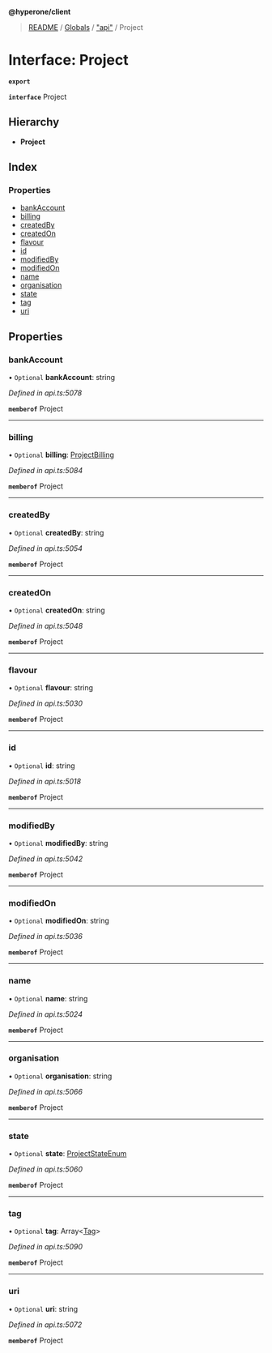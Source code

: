 **@hyperone/client**

> [README](../README.md) / [Globals](../globals.md) / ["api"](../modules/_api_.md) / Project

# Interface: Project

**`export`** 

**`interface`** Project

## Hierarchy

* **Project**

## Index

### Properties

* [bankAccount](_api_.project.md#bankaccount)
* [billing](_api_.project.md#billing)
* [createdBy](_api_.project.md#createdby)
* [createdOn](_api_.project.md#createdon)
* [flavour](_api_.project.md#flavour)
* [id](_api_.project.md#id)
* [modifiedBy](_api_.project.md#modifiedby)
* [modifiedOn](_api_.project.md#modifiedon)
* [name](_api_.project.md#name)
* [organisation](_api_.project.md#organisation)
* [state](_api_.project.md#state)
* [tag](_api_.project.md#tag)
* [uri](_api_.project.md#uri)

## Properties

### bankAccount

• `Optional` **bankAccount**: string

*Defined in api.ts:5078*

**`memberof`** Project

___

### billing

• `Optional` **billing**: [ProjectBilling](_api_.projectbilling.md)

*Defined in api.ts:5084*

**`memberof`** Project

___

### createdBy

• `Optional` **createdBy**: string

*Defined in api.ts:5054*

**`memberof`** Project

___

### createdOn

• `Optional` **createdOn**: string

*Defined in api.ts:5048*

**`memberof`** Project

___

### flavour

• `Optional` **flavour**: string

*Defined in api.ts:5030*

**`memberof`** Project

___

### id

• `Optional` **id**: string

*Defined in api.ts:5018*

**`memberof`** Project

___

### modifiedBy

• `Optional` **modifiedBy**: string

*Defined in api.ts:5042*

**`memberof`** Project

___

### modifiedOn

• `Optional` **modifiedOn**: string

*Defined in api.ts:5036*

**`memberof`** Project

___

### name

• `Optional` **name**: string

*Defined in api.ts:5024*

**`memberof`** Project

___

### organisation

• `Optional` **organisation**: string

*Defined in api.ts:5066*

**`memberof`** Project

___

### state

• `Optional` **state**: [ProjectStateEnum](../enums/_api_.projectstateenum.md)

*Defined in api.ts:5060*

**`memberof`** Project

___

### tag

• `Optional` **tag**: Array\<[Tag](_api_.tag.md)>

*Defined in api.ts:5090*

**`memberof`** Project

___

### uri

• `Optional` **uri**: string

*Defined in api.ts:5072*

**`memberof`** Project
